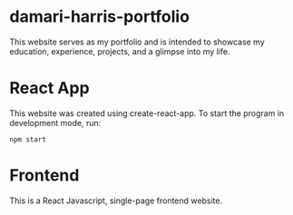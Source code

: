 # damari-harris-portfolio

This website serves as my portfolio and is intended to showcase my education, experience, projects, and a glimpse into my life.

# React App

This website was created using create-react-app. To start the program in development mode, run: 

`npm start`

# Frontend

This is a React Javascript, single-page frontend website.
